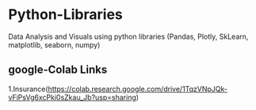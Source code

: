 # Python-Libraries
Data Analysis and Visuals using python libraries (Pandas, Plotly, SkLearn, matplotlib, seaborn, numpy)
## google-Colab Links
1.Insurance(https://colab.research.google.com/drive/1TqzVNpJQk-vFiPsVg6xcPki0sZkau_Jb?usp=sharing)
